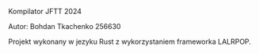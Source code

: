 Kompilator JFTT 2024

Autor: Bohdan Tkachenko 256630

Projekt wykonany w jezyku Rust z wykorzystaniem
frameworka LALRPOP.
